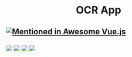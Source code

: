 <h1 align="center">OCR App</h1>
<p align="center">

<h2>

[![Mentioned in Awesome Vue.js](https://awesome.re/mentioned-badge.svg)](https://github.com/RD191295/OCR)



<img src="https://img.shields.io/badge/made%20by-Raj-Dalsaniya.svg" >

<img src="https://img.shields.io/github/stars/RD191295/OCR.svg?style=flat">

<img src="https://img.shields.io/github/languages/top/RD191295/OCR.svg">

<img src="https://img.shields.io/github/issues/RD191295/OCR.svg">

</p>
